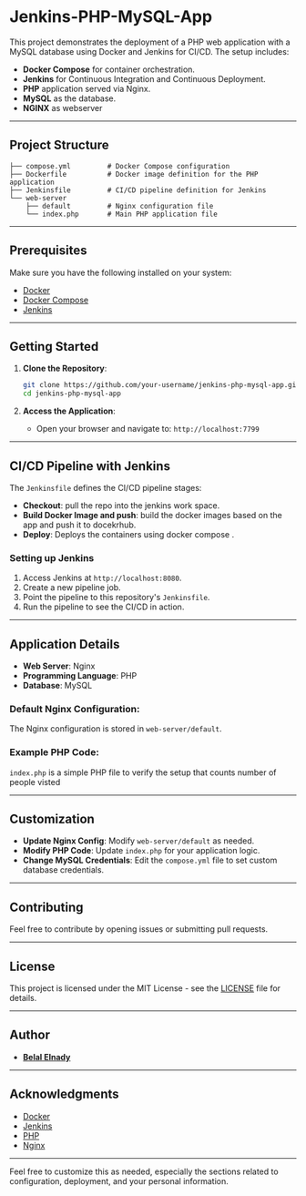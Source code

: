 
# Jenkins-PHP-MySQL-App

This project demonstrates the deployment of a PHP web application with a MySQL database using Docker and Jenkins for CI/CD. The setup includes:
- **Docker Compose** for container orchestration.
- **Jenkins** for Continuous Integration and Continuous Deployment.
- **PHP** application served via Nginx.
- **MySQL** as the database.
- **NGINX** as webserver

---

## Project Structure
```
├── compose.yml         # Docker Compose configuration
├── Dockerfile          # Docker image definition for the PHP application
├── Jenkinsfile         # CI/CD pipeline definition for Jenkins
└── web-server
    ├── default         # Nginx configuration file
    └── index.php       # Main PHP application file
```

---

## Prerequisites

Make sure you have the following installed on your system:
- [Docker](https://www.docker.com/get-started)
- [Docker Compose](https://docs.docker.com/compose/install/)
- [Jenkins](https://www.jenkins.io/doc/book/installing/)

---

## Getting Started

1. **Clone the Repository**:
   ```sh
   git clone https://github.com/your-username/jenkins-php-mysql-app.git
   cd jenkins-php-mysql-app
   ```

2. **Access the Application**:
   - Open your browser and navigate to: `http://localhost:7799`

---

## CI/CD Pipeline with Jenkins

The `Jenkinsfile` defines the CI/CD pipeline stages:
- **Checkout**: pull the repo into the jenkins work space.
- **Build Docker Image and push**: build the docker images based on the app and push it to docekrhub.
- **Deploy**: Deploys the containers using docker compose .

### Setting up Jenkins

1. Access Jenkins at `http://localhost:8080`.
2. Create a new pipeline job.
3. Point the pipeline to this repository's `Jenkinsfile`.
4. Run the pipeline to see the CI/CD in action.

---

## Application Details

- **Web Server**: Nginx
- **Programming Language**: PHP
- **Database**: MySQL

### Default Nginx Configuration:
The Nginx configuration is stored in `web-server/default`.

### Example PHP Code:
`index.php` is a simple PHP file to verify the setup that counts number of people visted

---

## Customization

- **Update Nginx Config**:
  Modify `web-server/default` as needed.
- **Modify PHP Code**:
  Update `index.php` for your application logic.
- **Change MySQL Credentials**:
  Edit the `compose.yml` file to set custom database credentials.

---


## Contributing

Feel free to contribute by opening issues or submitting pull requests.

---

## License

This project is licensed under the MIT License - see the [LICENSE](LICENSE) file for details.

---

## Author

- **[Belal Elnady](https://github.com/belalelnady)**

---

## Acknowledgments

- [Docker](https://www.docker.com/)
- [Jenkins](https://www.jenkins.io/)
- [PHP](https://www.php.net/)
- [Nginx](https://www.nginx.com/)

---

Feel free to customize this as needed, especially the sections related to configuration, deployment, and your personal information.
